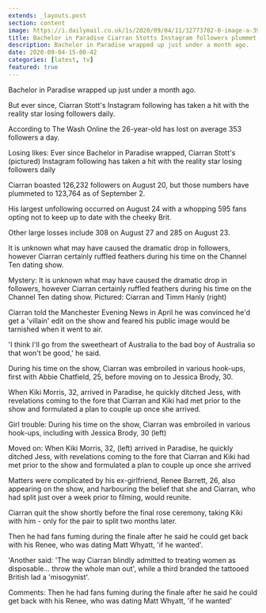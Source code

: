 ```yaml
---
extends: _layouts.post
section: content
image: https://i.dailymail.co.uk/1s/2020/09/04/11/32773702-0-image-a-39_1599217078149.jpg 
title: Bachelor in Paradise Ciarran Stotts Instagram followers plummet 
description: Bachelor in Paradise wrapped up just under a month ago.   
date: 2020-09-04-15-00-42 
categories: [latest, tv] 
featured: true 
--- 
```

Bachelor in Paradise wrapped up just under a month ago.  

But ever since, Ciarran Stott's Instagram following has taken a hit with the reality star losing followers daily. 

According to The Wash Online the 26-year-old has lost on average 353 followers a day.   

Losing likes: Ever since Bachelor in Paradise wrapped, Ciarran Stott's (pictured) Instagram following has taken a hit with the reality star losing followers daily

Ciarran boasted 126,232 followers on August 20, but those numbers have plummeted to 123,764 as of September 2.  

His largest unfollowing occurred on August 24 with a whopping 595 fans opting not to keep up to date with the cheeky Brit. 

Other large losses include 308 on August 27 and 285 on August 23. 

It is unknown what may have caused the dramatic drop in followers, however Ciarran certainly ruffled feathers during his time on the Channel Ten dating show.

Mystery: It is unknown what may have caused the dramatic drop in followers, however Ciarran certainly ruffled feathers during his time on the Channel Ten dating show. Pictured: Ciarran and Timm Hanly (right) 

Ciarran told the Manchester Evening News in April he was convinced he'd get a 'villain' edit on the show and feared his public image would be tarnished when it went to air.  

'I think I'll go from the sweetheart of Australia to the bad boy of Australia so that won't be good,' he said. 

During his time on the show, Ciarran was embroiled in various hook-ups, first with Abbie Chatfield, 25, before moving on to Jessica Brody, 30.   

When Kiki Morris, 32, arrived in Paradise, he quickly ditched Jess, with revelations coming to the fore that Ciarran and Kiki had met prior to the show and formulated a plan to couple up once she arrived.   

Girl trouble: During his time on the show, Ciarran was embroiled in various hook-ups, including with Jessica Brody, 30 (left) 

Moved on: When Kiki Morris, 32, (left) arrived in Paradise, he quickly ditched Jess, with revelations coming to the fore that Ciarran and Kiki had met prior to the show and formulated a plan to couple up once she arrived

Matters were complicated by his ex-girlfriend, Renee Barrett, 26, also appearing on the show, and harbouring the belief that she and Ciarran, who had split just over a week prior to filming, would reunite. 

Ciarran quit the show shortly before the final rose ceremony, taking Kiki with him - only for the pair to split two months later.      

Then he had fans fuming during the finale after he said he could get back with his Renee, who was dating Matt Whyatt, 'if he wanted'. 

'Another said: 'The way Ciarran blindly admitted to treating women as disposable... throw the whole man out', while a third branded the tattooed British lad a 'misogynist'.





Comments: Then he had fans fuming during the finale after he said he could get back with his Renee, who was dating Matt Whyatt, 'if he wanted'

